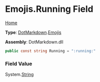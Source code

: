 # Emojis\.Running Field

[Home](../../../README.md)

**Type**: [DotMarkdown](../../README.md)\.[Emojis](../README.md)

**Assembly**: DotMarkdown\.dll

```csharp
public const string Running = ":running:"
```

### Field Value

System\.[String](https://docs.microsoft.com/en-us/dotnet/api/system.string)